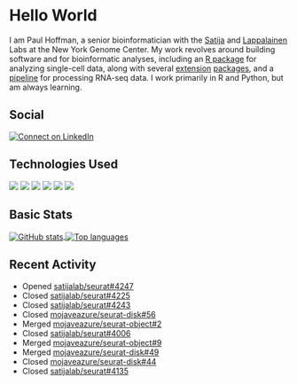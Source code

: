 
<!-- README.md is generated from README.Rmd. Please edit that file -->

# Hello World

I am Paul Hoffman, a senior bioinformatician with the
[Satija](https://satijalab.org) and [Lappalainen](https://tllab.org)
Labs at the New York Genome Center. My work revolves around building
software and for bioinformatic analyses, including an [R
package](https://github.com/satijalab/seurat) for analyzing single-cell
data, along with several
[extension](https://github.com/satijalab/seurat-data)
[packages](https://github.com/mojaveazure/seurat-disk), and a
[pipeline](https://github.com/LappalainenLab/RNApipeline) for processing
RNA-seq data. I work primarily in R and Python, but am always learning.

## Social

<!-- badges: start -->

[![Connect on
LinkedIn](https://img.shields.io/badge/--linkedin?label=LinkedIn&logo=LinkedIn&style=social)](https://www.linkedin.com/in/pauljhoffman)

<!-- badges: end -->

## Technologies Used

<!-- badges: start -->

![](https://img.shields.io/badge/r-%23276DC3.svg?&logo=r&logoColor=white)
![](https://img.shields.io/badge/python%20-%2314354C.svg?&logo=python&logoColor=white)
![](https://img.shields.io/badge/markdown-%23000000.svg?&logo=markdown&logoColor=white)
![](https://img.shields.io/badge/git%20-%23F05033.svg?&logo=git&logoColor=white)
![](https://img.shields.io/badge/github%20-%23121011.svg?&logo=github&logoColor=white)
![](https://img.shields.io/badge/docker%20-%230db7ed.svg?&logo=docker&logoColor=white)
<!-- ![](https://img.shields.io/badge/Google%20Cloud%20-%234285F4.svg?&logo=google-cloud&logoColor=white) -->
<!-- badges: end -->

## Basic Stats

<a href="https://github.com/anuraghazra/github-readme-stats">
<img align="center" src="https://github-readme-stats.vercel.app/api?username=mojaveazure&count_private=true&show_icons=true" alt="GitHub stats" />
</a> <a href="https://github.com/anuraghazra/github-readme-stats">
<img align="center" src="https://github-readme-stats.vercel.app/api/top-langs?username=mojaveazure&layout=compact" alt= "Top languages" />
</a>

## Recent Activity

  - Opened
    [satijalab/seurat\#4247](https://github.com/satijalab/seurat/pull/4247)
  - Closed
    [satijalab/seurat\#4225](https://github.com/satijalab/seurat/issues/4225)
  - Closed
    [satijalab/seurat\#4243](https://github.com/satijalab/seurat/issues/4243)
  - Closed
    [mojaveazure/seurat-disk\#56](https://github.com/mojaveazure/seurat-disk/issues/56)
  - Merged
    [mojaveazure/seurat-object\#2](https://github.com/mojaveazure/seurat-object/pull/2)
  - Closed
    [satijalab/seurat\#4006](https://github.com/satijalab/seurat/issues/4006)
  - Merged
    [mojaveazure/seurat-object\#9](https://github.com/mojaveazure/seurat-object/pull/9)
  - Merged
    [mojaveazure/seurat-disk\#49](https://github.com/mojaveazure/seurat-disk/pull/49)
  - Closed
    [mojaveazure/seurat-disk\#44](https://github.com/mojaveazure/seurat-disk/issues/44)
  - Closed
    [satijalab/seurat\#4135](https://github.com/satijalab/seurat/issues/4135)
